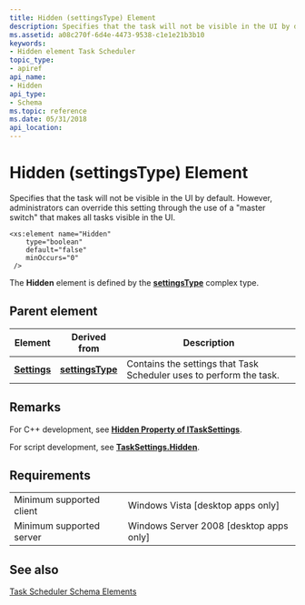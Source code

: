 ```yaml
---
title: Hidden (settingsType) Element
description: Specifies that the task will not be visible in the UI by default.
ms.assetid: a08c270f-6d4e-4473-9538-c1e1e21b3b10
keywords:
- Hidden element Task Scheduler
topic_type:
- apiref
api_name:
- Hidden
api_type:
- Schema
ms.topic: reference
ms.date: 05/31/2018
api_location: 
---
```


# Hidden (settingsType) Element

Specifies that the task will not be visible in the UI by default. However, administrators can override this setting through the use of a "master switch" that makes all tasks visible in the UI.

``` syntax
<xs:element name="Hidden"
    type="boolean"
    default="false"
    minOccurs="0"
 />
```

The **Hidden** element is defined by the [**settingsType**](taskschedulerschema-settingstype-complextype.md) complex type.

## Parent element



| Element                                                           | Derived from                                                         | Description                                                                    |
|-------------------------------------------------------------------|----------------------------------------------------------------------|--------------------------------------------------------------------------------|
| [**Settings**](taskschedulerschema-settings-tasktype-element.md) | [**settingsType**](taskschedulerschema-settingstype-complextype.md) | Contains the settings that Task Scheduler uses to perform the task.<br/> |



## Remarks

For C++ development, see [**Hidden Property of ITaskSettings**](/windows/desktop/api/taskschd/nf-taskschd-itasksettings-get_hidden).

For script development, see [**TaskSettings.Hidden**](tasksettings-hidden.md).

## Requirements



|                                     |                                                      |
|-------------------------------------|------------------------------------------------------|
| Minimum supported client<br/> | Windows Vista \[desktop apps only\]<br/>       |
| Minimum supported server<br/> | Windows Server 2008 \[desktop apps only\]<br/> |



## See also

<dl> <dt>

[Task Scheduler Schema Elements](task-scheduler-schema-elements.md)
</dt> </dl>

 

 





